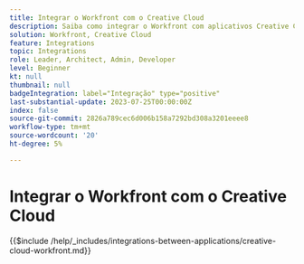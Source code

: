 ```yaml
---
title: Integrar o Workfront com o Creative Cloud
description: Saiba como integrar o Workfront com aplicativos Creative Cloud.
solution: Workfront, Creative Cloud
feature: Integrations
topic: Integrations
role: Leader, Architect, Admin, Developer
level: Beginner
kt: null
thumbnail: null
badgeIntegration: label="Integração" type="positive"
last-substantial-update: 2023-07-25T00:00:00Z
index: false
source-git-commit: 2826a789cec6d006b158a7292bd308a3201eeee8
workflow-type: tm+mt
source-wordcount: '20'
ht-degree: 5%

---
```



# Integrar o Workfront com o Creative Cloud

{{$include /help/_includes/integrations-between-applications/creative-cloud-workfront.md}}

